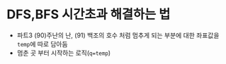 # DFS,BFS 시간초과 해결하는 법

- 파트3 (90)주난의 난, (91) 백조의 호수 처럼 멈추게 되는 부분에 대한 좌표값을 `temp`에 따로 담아둠
- 멈춘 곳 부터 시작하는 로직(`q=temp`) 
